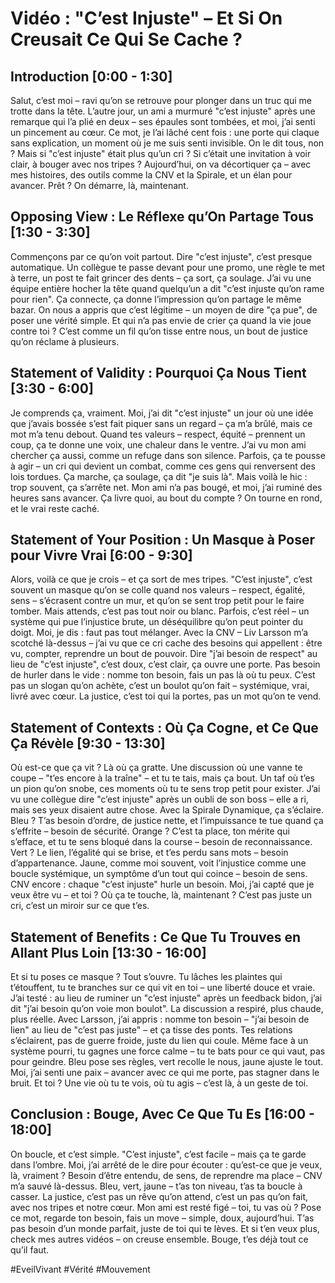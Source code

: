 # Vidéo : "C’est Injuste" – Et Si On Creusait Ce Qui Se Cache ?  

## Introduction [0:00 - 1:30]  
Salut, c’est moi – ravi qu’on se retrouve pour plonger dans un truc qui me trotte dans la tête. L’autre jour, un ami a murmuré "c’est injuste" après une remarque qui l’a plié en deux – ses épaules sont tombées, et moi, j’ai senti un pincement au cœur. Ce mot, je l’ai lâché cent fois : une porte qui claque sans explication, un moment où je me suis senti invisible. On le dit tous, non ? Mais si "c’est injuste" était plus qu’un cri ? Si c’était une invitation à voir clair, à bouger avec nos tripes ? Aujourd’hui, on va décortiquer ça – avec mes histoires, des outils comme la CNV et la Spirale, et un élan pour avancer. Prêt ? On démarre, là, maintenant.

## Opposing View : Le Réflexe qu’On Partage Tous [1:30 - 3:30]  
Commençons par ce qu’on voit partout. Dire "c’est injuste", c’est presque automatique. Un collègue te passe devant pour une promo, une règle te met à terre, un post te fait grincer des dents – ça sort, ça soulage. J’ai vu une équipe entière hocher la tête quand quelqu’un a dit "c’est injuste qu’on rame pour rien". Ça connecte, ça donne l’impression qu’on partage le même bazar. On nous a appris que c’est légitime – un moyen de dire "ça pue", de poser une vérité simple. Et qui n’a pas envie de crier ça quand la vie joue contre toi ? C’est comme un fil qu’on tisse entre nous, un bout de justice qu’on réclame à plusieurs.

## Statement of Validity : Pourquoi Ça Nous Tient [3:30 - 6:00]  
Je comprends ça, vraiment. Moi, j’ai dit "c’est injuste" un jour où une idée que j’avais bossée s’est fait piquer sans un regard – ça m’a brûlé, mais ce mot m’a tenu debout. Quand tes valeurs – respect, équité – prennent un coup, ça te donne une voix, une chaleur dans le ventre. J’ai vu mon ami chercher ça aussi, comme un refuge dans son silence. Parfois, ça te pousse à agir – un cri qui devient un combat, comme ces gens qui renversent des lois tordues. Ça marche, ça soulage, ça dit "je suis là". Mais voilà le hic : trop souvent, ça s’arrête net. Mon ami n’a pas bougé, et moi, j’ai ruminé des heures sans avancer. Ça livre quoi, au bout du compte ? On tourne en rond, et le vrai reste caché.

## Statement of Your Position : Un Masque à Poser pour Vivre Vrai [6:00 - 9:30]  
Alors, voilà ce que je crois – et ça sort de mes tripes. "C’est injuste", c’est souvent un masque qu’on se colle quand nos valeurs – respect, égalité, sens – s’écrasent contre un mur, et qu’on se sent trop petit pour le faire tomber. Mais attends, c’est pas tout noir ou blanc. Parfois, c’est réel – un système qui pue l’injustice brute, un déséquilibre qu’on peut pointer du doigt. Moi, je dis : faut pas tout mélanger. Avec la CNV – Liv Larsson m’a scotché là-dessus – j’ai vu que ce cri cache des besoins qui appellent : être vu, compter, reprendre un bout de pouvoir. Dire "j’ai besoin de respect" au lieu de "c’est injuste", c’est doux, c’est clair, ça ouvre une porte. Pas besoin de hurler dans le vide : nomme ton besoin, fais un pas là où tu peux. C’est pas un slogan qu’on achète, c’est un boulot qu’on fait – systémique, vrai, livré avec cœur. La justice, c’est toi qui la portes, pas un mot qu’on te vend.

## Statement of Contexts : Où Ça Cogne, et Ce Que Ça Révèle [9:30 - 13:30]  
Où est-ce que ça vit ? Là où ça gratte. Une discussion où une vanne te coupe – "t’es encore à la traîne" – et tu te tais, mais ça bout. Un taf où t’es un pion qu’on snobe, ces moments où tu te sens trop petit pour exister. J’ai vu une collègue dire "c’est injuste" après un oubli de son boss – elle a ri, mais ses yeux disaient autre chose. Avec la Spirale Dynamique, ça s’éclaire. Bleu ? T’as besoin d’ordre, de justice nette, et l’impuissance te tue quand ça s’effrite – besoin de sécurité. Orange ? C’est ta place, ton mérite qui s’efface, et tu te sens bloqué dans la course – besoin de reconnaissance. Vert ? Le lien, l’égalité qui se brise, et t’es perdu sans mots – besoin d’appartenance. Jaune, comme moi souvent, voit l’injustice comme une boucle systémique, un symptôme d’un tout qui coince – besoin de sens. CNV encore : chaque "c’est injuste" hurle un besoin. Moi, j’ai capté que je veux être vu – et toi ? Où ça te touche, là, maintenant ? C’est pas juste un cri, c’est un miroir sur ce que t’es.

## Statement of Benefits : Ce Que Tu Trouves en Allant Plus Loin [13:30 - 16:00]  
Et si tu poses ce masque ? Tout s’ouvre. Tu lâches les plaintes qui t’étouffent, tu te branches sur ce qui vit en toi – une liberté douce et vraie. J’ai testé : au lieu de ruminer un "c’est injuste" après un feedback bidon, j’ai dit "j’ai besoin qu’on voie mon boulot". La discussion a respiré, plus chaude, plus réelle. Avec Larsson, j’ai appris : nomme ton besoin – "j’ai besoin de lien" au lieu de "c’est pas juste" – et ça tisse des ponts. Tes relations s’éclairent, pas de guerre froide, juste du lien qui coule. Même face à un système pourri, tu gagnes une force calme – tu te bats pour ce qui vaut, pas pour geindre. Bleu pose ses règles, vert recolle le nous, jaune ajuste le tout. Moi, j’ai senti une paix – avancer avec ce qui me porte, pas stagner dans le bruit. Et toi ? Une vie où tu te vois, où tu agis – c’est là, à un geste de toi.

## Conclusion : Bouge, Avec Ce Que Tu Es [16:00 - 18:00]  
On boucle, et c’est simple. "C’est injuste", c’est facile – mais ça te garde dans l’ombre. Moi, j’ai arrêté de le dire pour écouter : qu’est-ce que je veux, là, vraiment ? Besoin d’être entendu, de sens, de reprendre ma place – CNV m’a sauvé là-dessus. Bleu, vert, jaune – t’as ton niveau, t’as ta boucle à casser. La justice, c’est pas un rêve qu’on attend, c’est un pas qu’on fait, avec nos tripes et notre cœur. Mon ami est resté figé – toi, tu vas où ? Pose ce mot, regarde ton besoin, fais un move – simple, doux, aujourd’hui. T’as pas besoin d’un monde parfait, juste de toi qui te lèves. Et si t’en veux plus, check mes autres vidéos – on creuse ensemble. Bouge, t’es déjà tout ce qu’il faut.  

#EveilVivant #Vérité #Mouvement